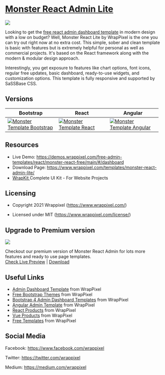 <!-- # monster-react-lite -->
<!-- Heading of Template -->
<h1>
  <a href="https://wrappixel.com/demos/free-admin-templates/monster-reactadmin-lite/main">Monster React Admin Lite</a>
</h1>

<!-- Main image of Template -->
<a target="_blank" href="https://www.wrappixel.com/wp-content/uploads/edd/2020/06/monster-react-admin-lite-template-y-20.jpg">
  <img src="https://www.wrappixel.com/wp-content/uploads/edd/2020/06/monster-react-admin-lite-template-y-20.jpg" />
</a>

<!-- Description of Template -->
<p>
 Looking to get the <a href="https://www.wrappixel.com/templates/category/react-templates/">free react admin dashboard template</a> in modern design with a low on budget? Well, Monster React Lite by WrapPixel is the one you can try out right now at no extra cost. This simple, sober and clean template is basic with features but is extremely helpful for personal as well as commercial projects. It's based on the React framework along with the modern & modular design approach.
</p>

<p>
    Interestingly, you get exposure to features like chart options, font icons, regular free updates, basic dashboard, ready-to-use widgets, and customization options. This template is fully responsive and supported by SaSSBase CSS.
</p>

<!-- Versions of Template -->
<h2><a id="user-content-versions" class="anchor" aria-hidden="true" href="#versions"></a>Versions</h2>
<table>
<thead>
<tr>
<th>Bootstrap</th>
<th>React</th>
<th>Angular</th>
</tr>
</thead>
<tbody>
<tr>
<td>
  <a href="https://www.wrappixel.com/templates/monsteradmin/" rel="nofollow" width="150px">
    <img src="https://www.wrappixel.com/wp-content/uploads/edd/2020/04/monster-bootstrap-admin-y.jpg" alt="Monster Template  Bootstrap" style="max-width:150px;">
  </a>
</td>
<td>
  <a href="https://www.wrappixel.com/templates/monster-react-admin/" rel="nofollow" width="150px">
    <img src="https://www.wrappixel.com/wp-content/uploads/edd/2020/06/monster-react-admin-template-y-20.jpg" alt="Monster Template  React" style="max-width:150px;">
  </a>
</td>
  <td>
  <a href="https://www.wrappixel.com/templates/monster-angular-dashboard/" rel="nofollow" width="150px">
    <img src="https://www.wrappixel.com/wp-content/uploads/edd/2020/04/monster-angular-admin-y.jpg" alt="Monster Template  Angular" style="max-width:150px;">
  </a>
</td>
</tr>
</tbody>
</table>

<!-- Resources of Template -->
<h2>Resources</h2>
<ul>
<li>  
  Live Demo: <a href="https://demos.wrappixel.com/free-admin-templates/react/monster-react-free/main/#/dashboard" rel="nofollow">https://demos.wrappixel.com/free-admin-templates/react/monster-react-free/main/#/dashboard</a>
</li>
<li>
    Download Page: <a href="https://www.wrappixel.com/templates/monster-react-admin-lite/" rel="nofollow">
  https://www.wrappixel.com/templates/monster-react-admin-lite/</a>
</li>
<li>
    <a href="https://www.wrappixel.com/templates/wrapkit/#demos" rel="nofollow">WrapKit </a>Complete UI Kit - For Website Projects
</li>
</ul>

<!-- Licensing of Template -->
<h2>Licensing</h2>
<ul>
  <li>
    <p>Copyright 2021 Wrappixel (<a href="https://www.wrappixel.com/" rel="nofollow">https://www.wrappixel.com/</a>)</p>
  </li>
  <li>
    <p>Licensed under MIT (<a href="https://www.wrappixel.com/license/">https://www.wrappixel.com/license/</a>)</p>
  </li>
</ul>


<!-- Upgrade to Premium version of Template -->
<h2>Upgrade to Premium version</h2>
<a target="_blank" href="https://www.wrappixel.com/templates/monster-react-admin/">
  <img src="https://www.wrappixel.com/wp-content/uploads/edd/2020/06/monster-react-admin-template-y-20.jpg" />
</a>
<p>
   Checkout our premium version of Monster React Admin for lots more features and ready to use page templates.<br>
   <a href="https://demos.wrappixel.com/premium-admin-templates/react/monster-react/main/authentication/login">Check Live Preview</a> | <a href="https://www.wrappixel.com/templates/monster-react-admin/">Download</a>
</p>

<!-- Useful Links of Template -->
<h2>Useful Links</h2>
<ul>
<li><a href="https://www.wrappixel.com/templates/category/admin-template/">Admin Dashboard Template</a> from WrapPixel</li>
<li><a href="https://www.wrappixel.com/">Free Bootstrap Themes</a> from WrapPixel</li>
<li><a href="https://www.wrappixel.com/templates/category/bootstrap-admin-templates/">Bootstrap 4 Admin Dashboard Templates</a> from WrapPixel</li>
<li><a href="https://www.wrappixel.com/templates/category/angular-templates/">Angular Admin Template</a> from WrapPixel</li>
<li><a href="https://www.wrappixel.com/templates/category/react-templates/">React Products</a> from WrapPixel</li>
<li><a href="https://www.wrappixel.com/templates/category/vuejs-templates/">Vue Products</a> from WrapPixel</li>
<li><a href="https://www.wrappixel.com/templates/category/free-templates/">Free Templates</a> from WrapPixel</li>
</ul>

<!-- Social Media of Wrappixel -->
<h2>Social Media</h2>
<p>Facebook: <a href="https://www.facebook.com/wrappixel">https://www.facebook.com/wrappixel</a></p>
<p>Twitter: <a href="https://twitter.com/wrappixel">https://twitter.com/wrappixel</a></p>
<p>Medium: <a href="https://medium.com/wrappixel">https://medium.com/wrappixel</a></p>
